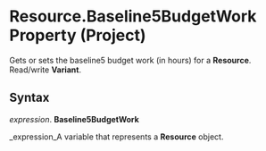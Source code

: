 
# Resource.Baseline5BudgetWork Property (Project)

Gets or sets the baseline5 budget work (in hours) for a  **Resource**. Read/write  **Variant**.


## Syntax

 _expression_. **Baseline5BudgetWork**

 _expression_A variable that represents a  **Resource** object.

